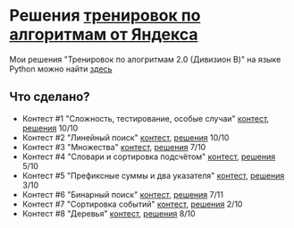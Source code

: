 # Решения [тренировок по алгоритмам от Яндекса](https://yandex.ru/yaintern/algorithm-training)

Мои решения "Тренировок по алогритмам 2.0 (Дивизион B)" на языке Python можно найти [здесь](https://github.com/artacone/yandex_algo_train2)

## Что сделано?

- Контест #1 "Сложность, тестирование, особые случаи" [контест](https://contest.yandex.ru/contest/27393/problems/), [решения](1/)
10/10
- Контест #2 "Линейный поиск" [контест](https://contest.yandex.ru/contest/27472/problems/), [решения](2/)
10/10
- Контест #3 "Множества" [контест](https://contest.yandex.ru/contest/27663/problems/), [решения](3/)
7/10
- Контест #4 "Словари и сортировка подсчётом" [контест](https://contest.yandex.ru/contest/27665/problems/), [решения](4/)
5/10
- Контест #5 "Префиксные суммы и два указателя" [контест](https://contest.yandex.ru/contest/27794/problems/), [решения](5/)
3/10
- Контест #6 "Бинарный поиск" [контест](https://contest.yandex.ru/contest/27844/problems/), [решения](6/)
7/11
- Контест #7 "Сортировка событий" [контест](https://contest.yandex.ru/contest/27883/problems/), [решения](7/)
2/10
- Контест #8 "Деревья" [контест](https://contest.yandex.ru/contest/28069/problems/), [решения](8/)
8/10